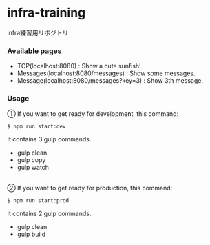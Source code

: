 # infra-training
infra練習用リポジトリ

### Available pages
- TOP(localhost:8080) : Show a cute sunfish!
- Messages(localhost:8080/messages) : Show some messages.
- Message(localhost:8080/messages?key=3) : Show 3th message.

### Usage
① If you want to get ready for development, this command:

```
$ npm run start:dev
```
It contains 3 gulp commands.
* gulp clean
* gulp copy
* gulp watch

<br>
② If you want to get ready for production, this command:

```
$ npm run start:prod
```

It contains 2 gulp commands.
* gulp clean
* gulp build
